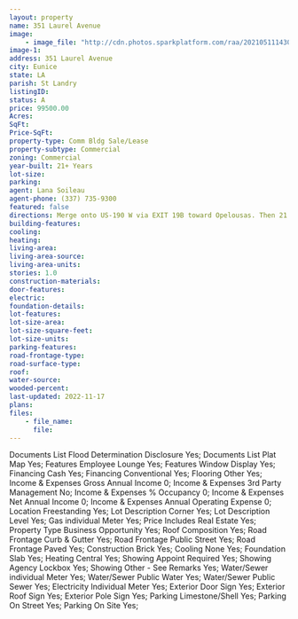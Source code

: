 ```yaml
---
layout: property
name: 351 Laurel Avenue
image:
    - image_file: "http://cdn.photos.sparkplatform.com/raa/20210511143047762526000000.jpg"
image-1:
address: 351 Laurel Avenue
city: Eunice
state: LA
parish: St Landry
listingID: 
status: A
price: 99500.00
Acres: 
SqFt: 
Price-SqFt: 
property-type: Comm Bldg Sale/Lease
property-subtype: Commercial
zoning: Commercial
year-built: 21+ Years
lot-size: 
parking: 
agent: Lana Soileau
agent-phone: (337) 735-9300
featured: false
directions: Merge onto US-190 W via EXIT 19B toward Opelousas. Then 21.61 miles to 351 E Laurel Ave Eunice LA 70535-3419. 351 E LAUREL AVE is on the left.
building-features: 
cooling: 
heating: 
living-area: 
living-area-source: 
living-area-units: 
stories: 1.0
construction-materials: 
door-features: 
electric: 
foundation-details: 
lot-features: 
lot-size-area: 
lot-size-square-feet: 
lot-size-units: 
parking-features: 
road-frontage-type: 
road-surface-type: 
roof: 
water-source: 
wooded-percent: 
last-updated: 2022-11-17
plans: 
files:
    - file_name:
      file:
---
```

Documents List	Flood Determination Disclosure	Yes;
Documents List	Plat Map	Yes;
Features	Employee Lounge	Yes;
Features	Window Display	Yes;
Financing	Cash	Yes;
Financing	Conventional	Yes;
Flooring	Other	Yes;
Income & Expenses	Gross Annual Income	0;
Income & Expenses	3rd Party Management	No;
Income & Expenses	% Occupancy	0;
Income & Expenses	Net Annual Income	0;
Income & Expenses	Annual Operating Expense	0;
Location	Freestanding	Yes;
Lot Description	Corner	Yes;
Lot Description	Level	Yes;
Gas	individual Meter	Yes;
Price Includes	Real Estate	Yes;
Property Type	Business Opportunity	Yes;
Roof	Composition	Yes;
Road Frontage	Curb & Gutter	Yes;
Road Frontage	Public Street	Yes;
Road Frontage	Paved	Yes;
Construction	Brick	Yes;
Cooling	None	Yes;
Foundation	Slab	Yes;
Heating	Central	Yes;
Showing	Appoint Required	Yes;
Showing	Agency Lockbox	Yes;
Showing	Other - See Remarks	Yes;
Water/Sewer	individual Meter	Yes;
Water/Sewer	Public Water	Yes;
Water/Sewer	Public Sewer	Yes;
Electricity	Individual Meter	Yes;
Exterior	Door Sign	Yes;
Exterior	Roof Sign	Yes;
Exterior	Pole Sign	Yes;
Parking	Limestone/Shell	Yes;
Parking	On Street	Yes;
Parking	On Site	Yes;

